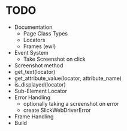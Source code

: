 TODO
====

 * Documentation
   * Page Class Types
   * Locators
   * Frames (ew!)
 * Event System
   * Take Screenshot on click
 * Screenshot method
 * get_text(locator)
 * get_attribute_value(locator, attribute_name)
 * is_displayed(locator)
 * Sub-Element Locator
 * Error Handling
   * optionally taking a screenshot on error
   * create SlickWebDriverError
 * Frame Handling
 * Build
